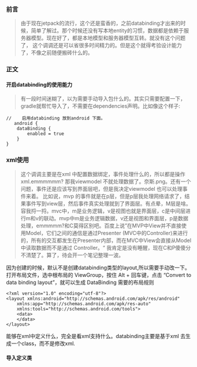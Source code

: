 
### 前言
> 由于现在jetpack的流行，这个还是蛮香的，之前databinding才出来的时候，简单了解过。那个时候还没有写本地entity的习惯，数据都是依赖于服务器模型。现在好了，都是本地模型和服务器模型互转。就没有这个问题了，
> 这个调调还是可以省很多时间精力的。但是这个就得考验设计能力了，不像之前随便搬砖什么的。

### 正文
#### 开启databinding的使用能力
> 有一段时间迷糊了，以为需要手动导入包什么的。其实只需要配置一下，gradle就帮忙导入了，不需要在dependencies声明。比如像这个样子:

````aidl
//    启用databinding 放到android 下面。
   android {
    dataBinding {
        enabled = true
    }
}
````
### xml使用
> 这个调调主要是在xml 中配置数据绑定，事件处理什么的，所以都是操作xml.emmmmmm? 那我viewmodel 不就处理数据了。奈斯.png。还有一个问题，事件还是应该写到界面层吧，但是我决定viewmodel 也可以处理事件来着。
> 比如说，mvp 的事件就是在p层，但是p层我处理网络请求了，结果事件写到view层，然后事件真实处理就到了界面层。有点晕，M层是啥。
> 容我捋一捋。mvc中，m是业务逻辑，v是视图也就是界面层，c是中间层进行m和v的联动。mvp中m是业务逻辑数据，v还是视图和界面层，p是数据处理，emmmmm?和C莫得区别吧。百度上说”在MVP中View并不直接使用Model，它们之间的通信是通过Presenter (MVC中的Controller)来进行的，所有的交互都发生在Presenter内部，而在MVC中View会直接从Model中读取数据而不是通过 Controller。“
> 我肯定是没有睡醒，现在C和P傻傻分不清楚了。算了，待会开一个笔记整理一波。

因为创建的时候，默认不是创建databinding类型的layout,所以需要手动改一下。
打开布局文件，选中根布局的 ViewGroup，按住 Alt + 回车键，点击 “Convert to data binding layout”，就可以生成 DataBinding 需要的布局规则
````aidl
<?xml version="1.0" encoding="utf-8"?>
<layout xmlns:android="http://schemas.android.com/apk/res/android"
    xmlns:app="http://schemas.android.com/apk/res-auto"
    xmlns:tools="http://schemas.android.com/tools">
    <data>
    </data>
</layout>
```` 
能够在xml中定义什么，完全是看xml支持什么。databinding主要是基于xml 去生成一个class，而不是修改xml.
#### 导入定义类
